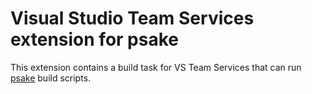 # Visual Studio Team Services extension for psake
This extension contains a build task for VS Team Services that can run [psake](https://github.com/psake/psake) build scripts.